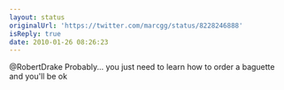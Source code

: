```yaml
---
layout: status
originalUrl: 'https://twitter.com/marcgg/status/8228246888'
isReply: true
date: 2010-01-26 08:26:23
---
```


@RobertDrake Probably... you just need to learn how to order a baguette and you'll be ok
